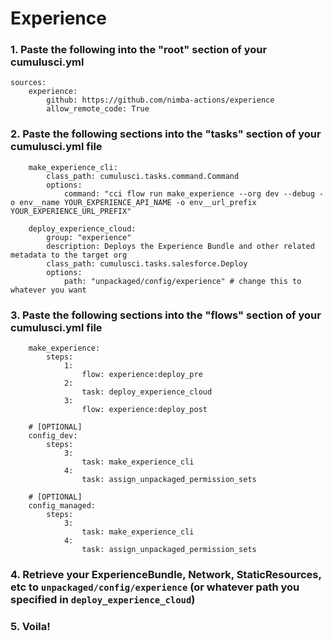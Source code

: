 # Experience


### 1. Paste the following into the "root" section of your cumulusci.yml

```
sources:
    experience:
        github: https://github.com/nimba-actions/experience
        allow_remote_code: True
```

### 2. Paste the following sections into the "tasks" section of your cumulusci.yml file

```
    make_experience_cli:
        class_path: cumulusci.tasks.command.Command
        options:
            command: "cci flow run make_experience --org dev --debug -o env__name YOUR_EXPERIENCE_API_NAME -o env__url_prefix YOUR_EXPERIENCE_URL_PREFIX"

    deploy_experience_cloud:
        group: "experience"
        description: Deploys the Experience Bundle and other related metadata to the target org
        class_path: cumulusci.tasks.salesforce.Deploy
        options:
            path: "unpackaged/config/experience" # change this to whatever you want
```
### 3. Paste the following sections into the "flows" section of your cumulusci.yml file
```
    make_experience:
        steps:
            1:
                flow: experience:deploy_pre
            2:
                task: deploy_experience_cloud
            3:
                flow: experience:deploy_post
```

```
    # [OPTIONAL]
    config_dev: 
        steps:
            3:   
                task: make_experience_cli
            4:
                task: assign_unpackaged_permission_sets
```

```
    # [OPTIONAL]
    config_managed:
        steps:
            3:
                task: make_experience_cli
            4:
                task: assign_unpackaged_permission_sets
```

### 4. Retrieve your ExperienceBundle, Network, StaticResources, etc to `unpackaged/config/experience` (or whatever path you specified in `deploy_experience_cloud`)

### 5. Voila! 
